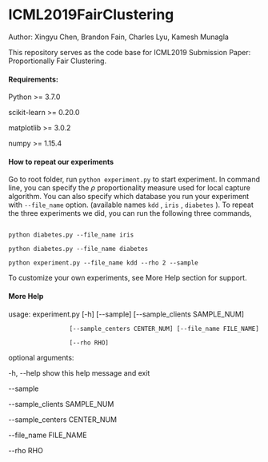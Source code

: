 # ICML2019FairClustering



Author: Xingyu Chen, Brandon Fain, Charles Lyu, Kamesh Munagla



This repository serves as the code base for ICML2019 Submission Paper: Proportionally Fair Clustering.



#### Requirements:



Python >= 3.7.0



scikit-learn >= 0.20.0



matplotlib >= 3.0.2



numpy >= 1.15.4



#### How to repeat our experiments



Go to root folder, run `python experiment.py`  to start experiment. In command line, you can specify the $\rho$ proportionality measure used for local capture algorithm. You can also specify which database you run your experiment with `--file_name` option. (available names `kdd` , `iris` , `diabetes` ). To repeat the three experiments we did, you can run the following three commands,



```

python diabetes.py --file_name iris

python diabetes.py --file_name diabetes

python experiment.py --file_name kdd --rho 2 --sample

```



To customize your own experiments, see More Help section for support.



#### More Help



usage: experiment.py [-h] [--sample] [--sample_clients SAMPLE_NUM]

                     [--sample_centers CENTER_NUM] [--file_name FILE_NAME]

                     [--rho RHO]



optional arguments:

  -h, --help            show this help message and exit

  --sample

  --sample_clients SAMPLE_NUM

  --sample_centers CENTER_NUM

  --file_name FILE_NAME

  --rho RHO
